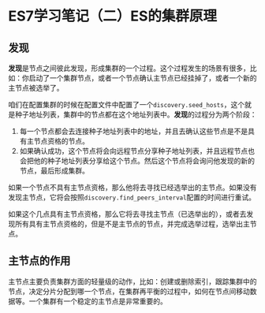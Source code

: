 # ES7学习笔记（二）ES的集群原理

## 发现

**发现**是节点之间彼此发现，形成集群的一个过程。这个过程发生的场景有很多，比如：你启动了一个集群节点，或者一个节点确认主节点已经挂掉了，或者一个新的主节点被选举了。

咱们在配置集群的时候在配置文件中配置了一个`discovery.seed_hosts`，这个就是种子地址列表，集群中的节点都在这个地址列表中。**发现**的过程分为两个阶段：

1. 每一个节点都会去连接种子地址列表中的地址，并且去确认这些节点是不是具有主节点资格的节点。
2. 如果确认成功，这个节点将会向远程节点分享种子地址列表，并且远程节点也会把他的种子地址列表分享给这个节点。然后这个节点将会询问他发现的新的节点，最后形成集群。

如果一个节点不具有主节点资格，那么他将去寻找已经选举出的主节点。如果没有发现主节点，它将会按照`discovery.find_peers_interval`配置的时间进行重试。

如果这个几点具有主节点资格，那么它将去寻找主节点（已选举出的），或者去发现所有具有主节点资格的，但是不是主节点的节点，并完成选举过程，选举出主节点。

## 主节点的作用

主节点主要负责集群方面的轻量级的动作，比如：创建或删除索引，跟踪集群中的节点，决定分片分配到哪一个节点，在集群再平衡的过程中，如何在节点间移动数据等。一个集群有一个稳定的主节点是非常重要的。